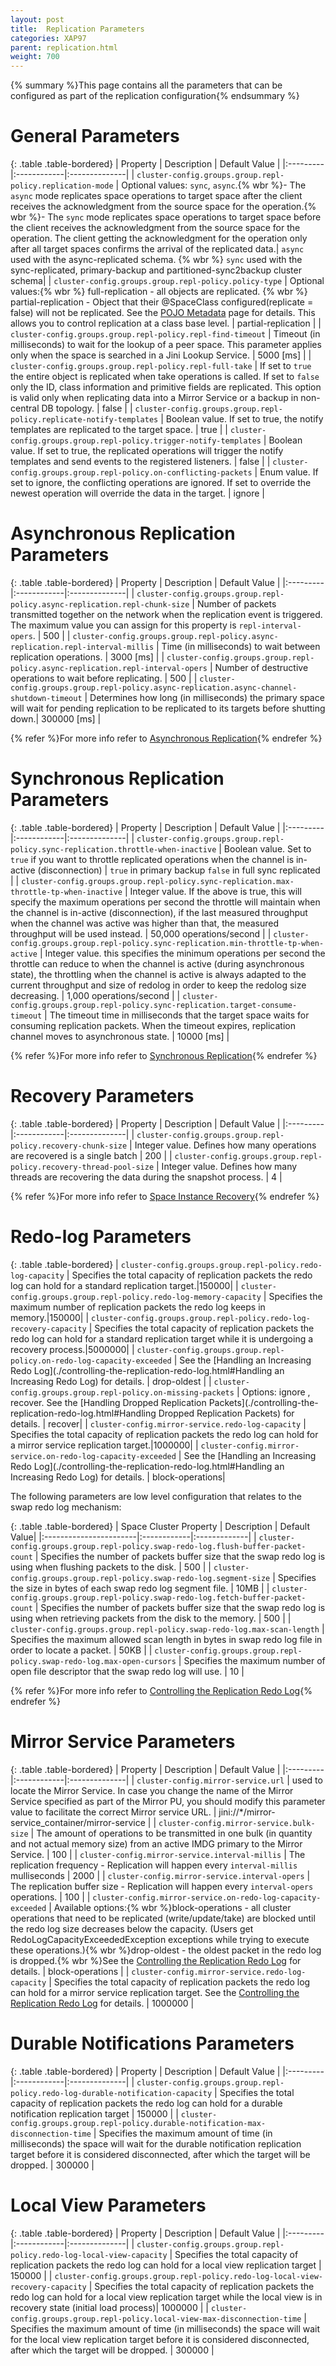 ```yaml
---
layout: post
title:  Replication Parameters
categories: XAP97
parent: replication.html
weight: 700
---
```


{% summary %}This page contains all the parameters that can be configured as part of the replication configuration{% endsummary %}

# General Parameters

{: .table .table-bordered}
| Property | Description | Default Value |
|:---------|:------------|:--------------|
| `cluster-config.groups.group.repl-policy.replication-mode` | Optional values: `sync`, `async`.{% wbr %}- The `async` mode replicates space operations to target space after the client receives the acknowledgment from the source space for the operation.{% wbr %}- The `sync` mode replicates space operations to target space before the client receives the acknowledgment from the source space for the operation. The client getting the acknowledgment for the operation only after all target spaces confirms the arrival of the replicated data.| `async` used with the async-replicated schema. {% wbr %}   `sync` used with the sync-replicated, primary-backup and partitioned-sync2backup cluster schema|
| `cluster-config.groups.group.repl-policy.policy-type` | Optional values:{% wbr %}  full-replication - all objects are replicated. {% wbr %}  partial-replication - Object that their @SpaceClass configured(replicate = false) will not be replicated. See the [POJO Metadata](./pojo-metadata.html) page for details. This allows you to control replication at a class base level. | partial-replication |
| `cluster-config.groups.group.repl-policy.repl-find-timeout` | Timeout (in milliseconds) to wait for the lookup of a peer space. This parameter applies only when the space is searched in a Jini Lookup Service. | 5000 \[ms\] |
| `cluster-config.groups.group.repl-policy.repl-full-take` | If set to `true` the entire object is replicated when take operations is called. If set to `false` only the ID, class information and primitive fields are replicated. This option is valid only when replicating data into a Mirror Service or a backup in non-central DB topology. | false |
| `cluster-config.groups.group.repl-policy.replicate-notify-templates` | Boolean value. If set to true, the notify templates are replicated to the target space. | true |
| `cluster-config.groups.group.repl-policy.trigger-notify-templates` | Boolean value. If set to true, the replicated operations will trigger the notify templates and send events to the registered listeners. | false |
| `cluster-config.groups.group.repl-policy.on-conflicting-packets` | Enum value. If set to ignore, the conflicting operations are ignored. If set to override the newest operation will override the data in the target. | ignore |

# Asynchronous Replication Parameters

{: .table .table-bordered}
| Property | Description | Default Value |
|:---------|:------------|:--------------|
| `cluster-config.groups.group.repl-policy.async-replication.repl-chunk-size` | Number of packets transmitted together on the network when the replication event is triggered. The maximum value you can assign for this property is `repl-interval-opers`. | 500 |
| `cluster-config.groups.group.repl-policy.async-replication.repl-interval-millis` | Time (in milliseconds) to wait between replication operations. | 3000 \[ms\] |
| `cluster-config.groups.group.repl-policy.async-replication.repl-interval-opers` | Number of destructive operations to wait before replicating. | 500 |
| `cluster-config.groups.group.repl-policy.async-replication.async-channel-shutdown-timeout` | Determines how long (in milliseconds) the primary space will wait for pending replication to be replicated to its targets before shutting down.| 300000 \[ms\]  |

{% refer %}For more info refer to [Asynchronous Replication](./asynchronous-replication.html){% endrefer %}

# Synchronous Replication Parameters

{: .table .table-bordered}
| Property | Description | Default Value |
|:---------|:------------|:--------------|
| `cluster-config.groups.group.repl-policy.sync-replication.throttle-when-inactive` | Boolean value. Set to `true` if you want to throttle replicated operations when the channel is in-active (disconnection) | `true` in primary backup `false` in full sync replicated |
| `cluster-config.groups.group.repl-policy.sync-replication.max-throttle-tp-when-inactive` | Integer value. If the above is true, this will specify the maximum operations per second the throttle will maintain when the channel is in-active (disconnection), if the last measured throughput when the channel was active was higher than that, the measured throughput will be used instead. | 50,000 operations/second |
| `cluster-config.groups.group.repl-policy.sync-replication.min-throttle-tp-when-active` | Integer value. this specifies the minimum operations per second the throttle can reduce to when the channel is active (during asynchronous state), the throttling when the channel is active is always adapted to the current throughput and size of redolog in order to keep the redolog size decreasing. | 1,000 operations/second |
| `cluster-config.groups.group.repl-policy.sync-replication.target-consume-timeout` | The timeout time in milliseconds that the target space waits for consuming replication packets. When the timeout expires, replication channel moves to asynchronous state. | 10000 \[ms\] |

{% refer %}For more info refer to [Synchronous Replication](./synchronous-replication.html){% endrefer %}

# Recovery Parameters

{: .table .table-bordered}
| Property | Description | Default Value |
|:---------|:------------|:--------------|
| `cluster-config.groups.group.repl-policy.recovery-chunk-size` | Integer value. Defines how many operations are recovered is a single batch | 200 |
| `cluster-config.groups.group.repl-policy.recovery-thread-pool-size` | Integer value. Defines how many threads are recovering the data during the snapshot process. | 4 |

{% refer %}For more info refer to [Space Instance Recovery](./space-instance-recovery.html){% endrefer %}

# Redo-log Parameters

{: .table .table-bordered}
| `cluster-config.groups.group.repl-policy.redo-log-capacity` | Specifies the total capacity of replication packets the redo log can hold for a standard replication target.|150000|
| `cluster-config.groups.group.repl-policy.redo-log-memory-capacity` | Specifies the maximum number of replication packets the redo log keeps in memory.|150000|
| `cluster-config.groups.group.repl-policy.redo-log-recovery-capacity` | Specifies the total capacity of replication packets the redo log can hold for a standard replication target while it is undergoing a recovery process.|5000000|
| `cluster-config.groups.group.repl-policy.on-redo-log-capacity-exceeded` | See the [Handling an Increasing Redo Log](./controlling-the-replication-redo-log.html#Handling an Increasing Redo Log) for details. | drop-oldest |
| `cluster-config.groups.group.repl-policy.on-missing-packets` | Options: ignore , recover. See the [Handling Dropped Replication Packets](./controlling-the-replication-redo-log.html#Handling Dropped Replication Packets) for details. | recover|
| `cluster-config.mirror-service.redo-log-capacity` | Specifies the total capacity of replication packets the redo log can hold for a mirror service replication target.|1000000|
| `cluster-config.mirror-service.on-redo-log-capacity-exceeded` | See the [Handling an Increasing Redo Log](./controlling-the-replication-redo-log.html#Handling an Increasing Redo Log) for details. | block-operations|

The following parameters are low level configuration that relates to the swap redo log mechanism:

{: .table .table-bordered}
| Space Cluster Property | Description | Default Value|
|:-----------------------|:------------|:-------------|
| `cluster-config.groups.group.repl-policy.swap-redo-log.flush-buffer-packet-count` | Specifies the number of packets buffer size that the swap redo log is using when flushing packets to the disk. | 500 |
| `cluster-config.groups.group.repl-policy.swap-redo-log.segment-size` | Specifies the size in bytes of each swap redo log segment file. | 10MB |
| `cluster-config.groups.group.repl-policy.swap-redo-log.fetch-buffer-packet-count` | Specifies the number of packets buffer size that the swap redo log is using when retrieving packets from the disk to the memory. | 500 |
| `cluster-config.groups.group.repl-policy.swap-redo-log.max-scan-length` | Specifies the maximum allowed scan length in bytes in swap redo log file in order to locate a packet. | 50KB |
| `cluster-config.groups.group.repl-policy.swap-redo-log.max-open-cursors` | Specifies the maximum number of open file descriptor that the swap redo log will use. | 10 |

{% refer %}For more info refer to [Controlling the Replication Redo Log](./controlling-the-replication-redo-log.html){% endrefer %}

# Mirror Service Parameters

{: .table .table-bordered}
| Property | Description | Default Value |
|:---------|:------------|:--------------|
| `cluster-config.mirror-service.url` | used to locate the Mirror Service. In case you change the name of the Mirror Service specified as part of the Mirror PU, you should modify this parameter value to facilitate the correct Mirror service URL. | jini://*/mirror-service_container/mirror-service |
| `cluster-config.mirror-service.bulk-size` | The amount of operations to be transmitted in one bulk (in quantity and not actual memory size) from an active IMDG primary to the Mirror Service. | 100 |
| `cluster-config.mirror-service.interval-millis` | The replication frequency - Replication will happen every `interval-millis` mulliseconds | 2000 |
| `cluster-config.mirror-service.interval-opers` | The replication buffer size - Replication will happen every `interval-opers` operations. | 100 |
| `cluster-config.mirror-service.on-redo-log-capacity-exceeded` | Available options:{% wbr %}block-operations - all cluster operations that need to be replicated (write/update/take) are blocked until the redo log size decreases below the capacity. (Users get RedoLogCapacityExceededException exceptions while trying to execute these operations.){% wbr %}drop-oldest - the oldest packet in the redo log is dropped.{% wbr %}See the [Controlling the Replication Redo Log](./controlling-the-replication-redo-log.html) for details. | block-operations |
| `cluster-config.mirror-service.redo-log-capacity` | Specifies the total capacity of replication packets the redo log can hold for a mirror service replication target.
  See the [Controlling the Replication Redo Log](./controlling-the-replication-redo-log.html) for details. | 1000000 |

# Durable Notifications Parameters

{: .table .table-bordered}
| Property | Description | Default Value |
|:---------|:------------|:--------------|
| `cluster-config.groups.group.repl-policy.redo-log-durable-notification-capacity` | Specifies the total capacity of replication packets the redo log can hold for a durable notification replication target | 150000 |
| `cluster-config.groups.group.repl-policy.durable-notification-max-disconnection-time` | Specifies the maximum amount of time (in milliseconds) the space will wait for the durable notification replication target before it is considered disconnected, after which the target will be dropped. | 300000 |

# Local View Parameters

{: .table .table-bordered}
| Property | Description | Default Value |
|:---------|:------------|:--------------|
| `cluster-config.groups.group.repl-policy.redo-log-local-view-capacity` | Specifies the total capacity of replication packets the redo log can hold for a local view replication target | 150000 |
| `cluster-config.groups.group.repl-policy.redo-log-local-view-recovery-capacity` | Specifies the total capacity of replication packets the redo log can hold for a local view replication target while the local view is in recovery state (initial load process)| 1000000 |
| `cluster-config.groups.group.repl-policy.local-view-max-disconnection-time` | Specifies the maximum amount of time (in milliseconds) the space will wait for the local view replication target before it is considered disconnected, after which the target will be dropped. | 300000 |
